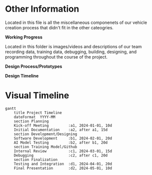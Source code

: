 Other Information
====

Located in this file is all the miscellaneous componenets of our vehicle creation process that didn't fit in the other cateogries. 

**Working Progress**

Located in this folder is images/videos and descriptions of our team recording data, training data, debugging, building, designing, and programming throughout the course of the project.  

**Design Process/Prototypes**

**Design Timeline**

# Visual Timeline

```mermaid
gantt
    title Project Timeline
    dateFormat  YYYY-MM
    section Planning
    Kick-off Meeting         :a1, 2024-01-01, 10d
    Initial Documentation    :a2, after a1, 15d
    section Development/Designing
    Software Development     :b1, 2024-02-01, 20d
    AI Model Testing         :b2, after b1, 20d
    section Training Model/Github
    Internal Review          :c1, 2024-03-01, 15d
    Debugging                :c2, after c1, 20d
    section Finalization
    Testing and Integration  :d1, 2024-04-01, 20d
    Final Presentation       :d2, 2024-05-01, 10d
